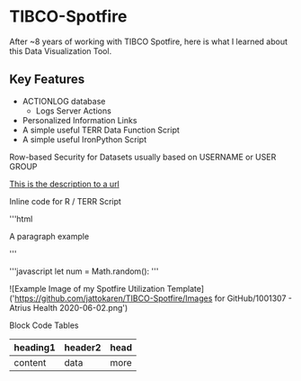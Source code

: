 # TIBCO-Spotfire
After ~8 years of working with TIBCO Spotfire, here is what I learned about this Data Visualization Tool.


## Key Features
- ACTIONLOG database
  - Logs Server Actions
- Personalized Information Links
- A simple useful TERR Data Function Script
- A simple useful IronPython Script


Row-based Security for Datasets usually based on USERNAME or USER GROUP


[This is the description to a url](www.google.com)

Inline code for R / TERR Script

'''html
<p>A paragraph example</p>
'''

'''javascript
let num = Math.random():
'''

![Example Image of my Spotfire Utilization Template]('https://github.com/jattokaren/TIBCO-Spotfire/Images for GitHub/1001307 - Atrius Health 2020-06-02.png')

Block Code
Tables

| heading1 | header2 | head |
| --- | --- | --- |
| content | data | more |
